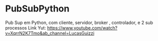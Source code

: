 # PubSubPython
Pub Sup em Python, com cliente, servidor, broker , controlador, e 2 sub processos
Link Yut: https://www.youtube.com/watch?v=XqrrN2K7Tmo&ab_channel=LucasGuizzi
